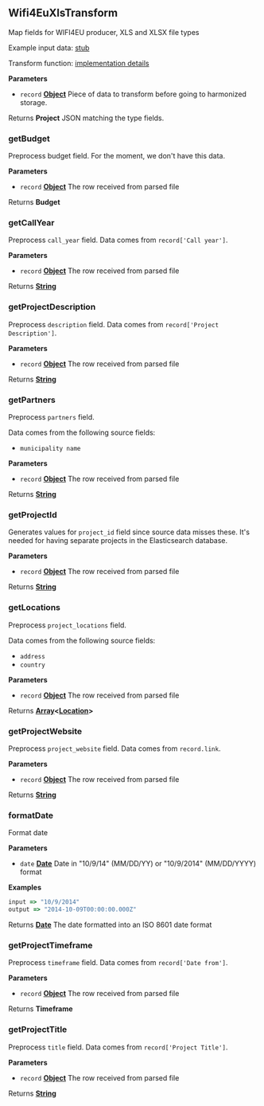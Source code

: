 <!-- Generated by documentation.js. Update this documentation by updating the source code. -->

## Wifi4EuXlsTransform

Map fields for WIFI4EU producer, XLS and XLSX file types

Example input data: [stub](https://github.com/ec-europa/eubfr-data-lake/blob/master/services/ingestion/etl/wifi4eu/xls/test/stubs/record.json)

Transform function: [implementation details](https://github.com/ec-europa/eubfr-data-lake/blob/master/services/ingestion/etl/wifi4eu/xls/src/lib/transform.js)

**Parameters**

-   `record` **[Object](https://developer.mozilla.org/docs/Web/JavaScript/Reference/Global_Objects/Object)** Piece of data to transform before going to harmonized storage.

Returns **Project** JSON matching the type fields.

### getBudget

Preprocess budget field. For the moment, we don't have this data.

**Parameters**

-   `record` **[Object](https://developer.mozilla.org/docs/Web/JavaScript/Reference/Global_Objects/Object)** The row received from parsed file

Returns **Budget** 

### getCallYear

Preprocess `call_year` field. Data comes from `record['Call year']`.

**Parameters**

-   `record` **[Object](https://developer.mozilla.org/docs/Web/JavaScript/Reference/Global_Objects/Object)** The row received from parsed file

Returns **[String](https://developer.mozilla.org/docs/Web/JavaScript/Reference/Global_Objects/String)** 

### getProjectDescription

Preprocess `description` field. Data comes from `record['Project Description']`.

**Parameters**

-   `record` **[Object](https://developer.mozilla.org/docs/Web/JavaScript/Reference/Global_Objects/Object)** The row received from parsed file

Returns **[String](https://developer.mozilla.org/docs/Web/JavaScript/Reference/Global_Objects/String)** 

### getPartners

Preprocess `partners` field.

Data comes from the following source fields:

-   `municipality name`

**Parameters**

-   `record` **[Object](https://developer.mozilla.org/docs/Web/JavaScript/Reference/Global_Objects/Object)** The row received from parsed file

Returns **[String](https://developer.mozilla.org/docs/Web/JavaScript/Reference/Global_Objects/String)** 

### getProjectId

Generates values for `project_id` field since source data misses these.
It's needed for having separate projects in the Elasticsearch database.

**Parameters**

-   `record` **[Object](https://developer.mozilla.org/docs/Web/JavaScript/Reference/Global_Objects/Object)** The row received from parsed file

Returns **[String](https://developer.mozilla.org/docs/Web/JavaScript/Reference/Global_Objects/String)** 

### getLocations

Preprocess `project_locations` field.

Data comes from the following source fields:

-   `address`
-   `country`

**Parameters**

-   `record` **[Object](https://developer.mozilla.org/docs/Web/JavaScript/Reference/Global_Objects/Object)** The row received from parsed file

Returns **[Array](https://developer.mozilla.org/docs/Web/JavaScript/Reference/Global_Objects/Array)&lt;[Location](https://developer.mozilla.org/docs/Web/API/Location)>** 

### getProjectWebsite

Preprocess `project_website` field. Data comes from `record.link`.

**Parameters**

-   `record` **[Object](https://developer.mozilla.org/docs/Web/JavaScript/Reference/Global_Objects/Object)** The row received from parsed file

Returns **[String](https://developer.mozilla.org/docs/Web/JavaScript/Reference/Global_Objects/String)** 

### formatDate

Format date

**Parameters**

-   `date` **[Date](https://developer.mozilla.org/docs/Web/JavaScript/Reference/Global_Objects/Date)** Date in "10/9/14" (MM/DD/YY) or "10/9/2014" (MM/DD/YYYY) format

**Examples**

```javascript
input => "10/9/2014"
output => "2014-10-09T00:00:00.000Z"
```

Returns **[Date](https://developer.mozilla.org/docs/Web/JavaScript/Reference/Global_Objects/Date)** The date formatted into an ISO 8601 date format

### getProjectTimeframe

Preprocess `timeframe` field. Data comes from `record['Date from']`.

**Parameters**

-   `record` **[Object](https://developer.mozilla.org/docs/Web/JavaScript/Reference/Global_Objects/Object)** The row received from parsed file

Returns **Timeframe** 

### getProjectTitle

Preprocess `title` field. Data comes from `record['Project Title']`.

**Parameters**

-   `record` **[Object](https://developer.mozilla.org/docs/Web/JavaScript/Reference/Global_Objects/Object)** The row received from parsed file

Returns **[String](https://developer.mozilla.org/docs/Web/JavaScript/Reference/Global_Objects/String)** 

